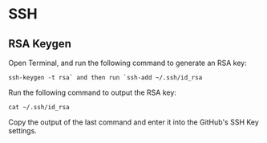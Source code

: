 # SSH

## RSA Keygen

Open Terminal, and run the following command to generate an RSA key:

```
ssh-keygen -t rsa` and then run `ssh-add ~/.ssh/id_rsa
```

Run the following command to output the RSA key:

```
cat ~/.ssh/id_rsa
```

Copy the output of the last command and enter it into the GitHub's SSH Key settings.
